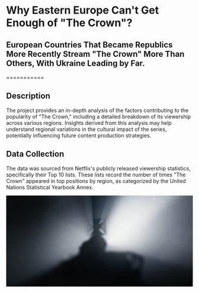 # Why Eastern Europe Can't Get Enough of "The Crown"? 

## European Countries That Became Republics More Recently Stream "The Crown" More Than Others, With Ukraine Leading by Far. 

===========

## Description
The project provides an in-depth analysis of the factors contributing to the popularity of "The Crown," including a detailed breakdown of its viewership across various regions. 
Insights derived from this analysis may help understand regional variations in the cultural impact of the series, potentially influencing future content production strategies.

## Data Collection
The data was sourced from Netflix's publicly released viewership statistics, specifically their Top 10 lists. 
These lists record the number of times "The Crown" appeared in top positions by region, as categorized by the United Nations Statistical Yearbook Annex. 


![Crown Image](/images/crown.png) 
